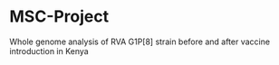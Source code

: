 # MSC-Project
Whole genome analysis of RVA G1P[8] strain before and after vaccine introduction in Kenya
